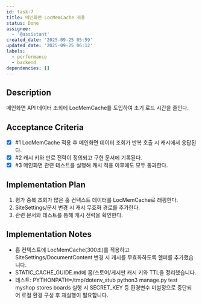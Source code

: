 ```yaml
---
id: task-7
title: 메인화면 LocMemCache 적용
status: Done
assignee:
  - '@assistant'
created_date: '2025-09-25 05:59'
updated_date: '2025-09-25 06:12'
labels:
  - performance
  - backend
dependencies: []
---
```


## Description

<!-- SECTION:DESCRIPTION:BEGIN -->
메인화면 API 데이터 조회에 LocMemCache를 도입하여 초기 로드 시간을 줄인다.
<!-- SECTION:DESCRIPTION:END -->

## Acceptance Criteria
<!-- AC:BEGIN -->
- [x] #1 LocMemCache 적용 후 메인화면 데이터 조회가 반복 호출 시 캐시에서 응답된다.
- [x] #2 캐시 키와 만료 전략이 정의되고 구현 문서에 기록된다.
- [x] #3 메인화면 관련 테스트를 실행해 캐시 적용 이후에도 모두 통과한다.
<!-- AC:END -->

## Implementation Plan

<!-- SECTION:PLAN:BEGIN -->
1. 평가 중복 조회가 많은 홈 컨텍스트 데이터를 LocMemCache로 래핑한다.
2. SiteSettings/문서 변경 시 캐시 무효화 경로를 추가한다.
3. 관련 문서와 테스트를 통해 캐시 전략을 확인한다.
<!-- SECTION:PLAN:END -->

## Implementation Notes

<!-- SECTION:NOTES:BEGIN -->
- 홈 컨텍스트에 LocMemCache(300초)를 적용하고 SiteSettings/DocumentContent 변경 시 캐시를 무효화하도록 헬퍼를 추가했습니다.
- STATIC_CACHE_GUIDE.md에 홈/스토어/게시판 캐시 키와 TTL을 정리했습니다.
- 테스트: PYTHONPATH=/tmp/dotenv_stub python3 manage.py test myshop stores boards 실행 시 SECRET_KEY 등 환경변수 미설정으로 중단되어 로컬 환경 구성 후 재실행이 필요합니다.
<!-- SECTION:NOTES:END -->
